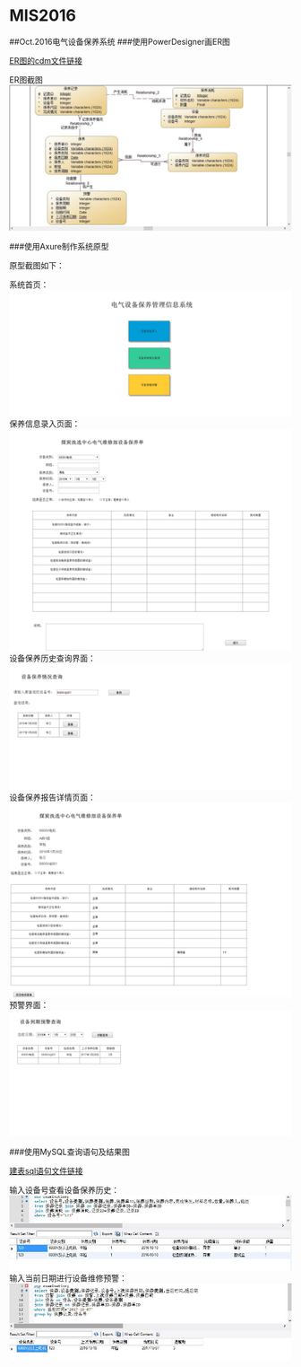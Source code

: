 # MIS2016
##Oct.2016电气设备保养系统
###使用PowerDesigner画ER图

[ER图的cdm文件链接](/oct-CMD/电气设备保养CDM.cdm)

ER图截图
![Alt text](/oct-CMD/CDM截图.jpg)

###使用Axure制作系统原型

原型截图如下：

系统首页：
![Alt text](/oct-prototype/界面截图/Home.png)
保养信息录入页面：
![Alt text](/oct-prototype/界面截图/input.png)
设备保养历史查询界面：
![Alt text](/oct-prototype/界面截图/history.png)
设备保养报告详情页面：
![Alt text](/oct-prototype/界面截图/report.png)
预警界面：
![Alt text](/oct-prototype/界面截图/warning.png)

###使用MySQL查询语句及结果图

[建表sql语句文件链接](/oct-database/电气保养查询语句.sql)

输入设备号查看设备保养历史：
![Alt text](/oct-database/设备号查询结果.jpg)
输入当前日期进行设备维修预警：
![Alt text](/oct-database/预警查询结果.jpg)
